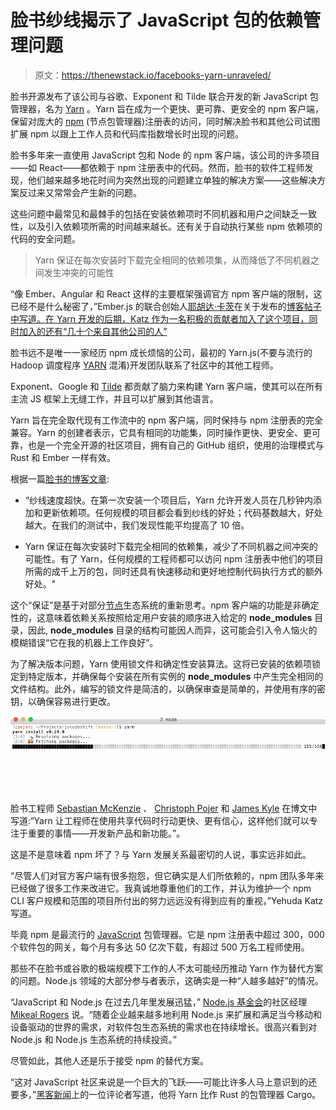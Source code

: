# 脸书纱线揭示了 JavaScript 包的依赖管理问题

> 原文：<https://thenewstack.io/facebooks-yarn-unraveled/>

脸书开源发布了该公司与谷歌、Exponent 和 Tilde 联合开发的新 JavaScript 包管理器，名为 [Yarn](https://code.facebook.com/posts/1840075619545360?__mref=message_bubble) 。Yarn 旨在成为一个更快、更可靠、更安全的 npm 客户端，保留对庞大的 [npm](https://www.npmjs.com/) (节点包管理器)注册表的访问，同时解决脸书和其他公司试图扩展 npm 以跟上工作人员和代码库指数增长时出现的问题。

脸书多年来一直使用 JavaScript 包和 Node 的 npm 客户端，该公司的许多项目——如 React——都依赖于 npm 注册表中的代码。然而，脸书的软件工程师发现，他们越来越多地花时间为突然出现的问题建立单独的解决方案——这些解决方案反过来又常常会产生新的问题。

这些问题中最常见和最棘手的包括在安装依赖项时不同机器和用户之间缺乏一致性，以及引入依赖项所需的时间越来越长。还有关于自动执行某些 npm 依赖项的代码的安全问题。

> Yarn 保证在每次安装时下载完全相同的依赖项集，从而降低了不同机器之间发生冲突的可能性

“像 Ember、Angular 和 React 这样的主要框架强调官方 npm 客户端的限制，这已经不是什么秘密了，”Ember.js 的联合创始人[耶胡达·卡茨](http://yehudakatz.com/)在关于发布的[博客帖子中写道。在 Yarn 开发的后期，Katz 作为一名积极的贡献者加入了这个项目，同时加入的还有“几十个来自其他公司的人”](http://yehudakatz.com/2016/10/11/im-excited-to-work-on-yarn-the-new-js-package-manager-2/)

脸书远不是唯一一家经历 npm 成长烦恼的公司，最初的 Yarn.js(不要与流行的 Hadoop 调度程序 [YARN](http://hortonworks.com/apache/yarn/) 混淆)开发团队联系了社区中的其他工程师。

Exponent、Google 和 [Tilde](http://www.tilde.io/) 都贡献了脑力来构建 Yarn 客户端，使其可以在所有主流 JS 框架上无缝工作，并且可以扩展到其他语言。

Yarn 旨在完全取代现有工作流中的 npm 客户端，同时保持与 npm 注册表的完全兼容。Yarn 的创建者表示，它具有相同的功能集，同时操作更快、更安全、更可靠，也是一个完全开源的社区项目，拥有自己的 GitHub 组织，使用的治理模式与 Rust 和 Ember 一样有效。

根据一篇[脸书的博客文章](https://code.facebook.com/posts/1840075619545360):

*   “纱线速度超快。在第一次安装一个项目后，Yarn 允许开发人员在几秒钟内添加和更新依赖项。任何规模的项目都会看到纱线的好处；代码基数越大，好处越大。在我们的测试中，我们发现性能平均提高了 10 倍。

*   Yarn 保证在每次安装时下载完全相同的依赖集，减少了不同机器之间冲突的可能性。有了 Yarn，任何规模的工程师都可以访问 npm 注册表中他们的项目所需的成千上万的包，同时还具有快速移动和更好地控制代码执行方式的额外好处。"

这个“保证”是基于对部分[节点](/tag/node.js/)生态系统的重新思考。npm 客户端的功能是非确定性的，这意味着依赖关系按照给定用户安装的顺序进入给定的 **node_modules** 目录，因此, **node_modules** 目录的结构可能因人而异，这可能会引入令人恼火的模糊错误“它在我的机器上工作良好”。

为了解决版本问题，Yarn 使用锁文件和确定性安装算法。这将已安装的依赖项锁定到特定版本，并确保每个安装在所有实例的 **node_modules** 中产生完全相同的文件结构。此外，编写的锁文件是简洁的，以确保审查是简单的，并使用有序的密钥，以确保容易进行更改。

![yarn](img/945b4104416b648b4506a2a1b10faa91.png)

脸书工程师 [Sebastian McKenzie](https://twitter.com/sebmck) 、 [Christoph Pojer](https://github.com/cpojer) 和 [James Kyle](https://github.com/thejameskyle) 在博文中写道:“Yarn 让工程师在使用共享代码时行动更快、更有信心，这样他们就可以专注于重要的事情——开发新产品和新功能。”。

这是不是意味着 npm 坏了？与 Yarn 发展关系最密切的人说，事实远非如此。

“尽管人们对官方客户端有很多抱怨，但它确实是人们所依赖的，npm 团队多年来已经做了很多工作来改进它。我真诚地尊重他们的工作，并认为维护一个 npm CLI 客户规模和范围的项目所付出的努力远远没有得到应有的重视，”Yehuda Katz 写道。

毕竟 npm 是最流行的 [JavaScript](/tag/javascript/) 包管理器。它是 npm 注册表中超过 300，000 个软件包的网关，每个月有多达 50 亿次下载，有超过 500 万名工程师使用。

那些不在脸书或谷歌的极端规模下工作的人不太可能经历推动 Yarn 作为替代方案的问题。Node.js 领域的大部分参与者表示，这确实是一种“人越多越好”的情况。

“JavaScript 和 Node.js 在过去几年里发展迅猛，” [Node.js 基金会](https://nodejs.org/en/foundation/)的社区经理 [Mikeal Rogers](http://mikealrogers.com/) 说。“随着企业越来越多地利用 Node.js 来扩展和满足当今移动和设备驱动的世界的需求，对软件包生态系统的需求也在持续增长。很高兴看到对 Node.js 和 Node.js 生态系统的持续投资。”

尽管如此，其他人还是乐于接受 npm 的替代方案。

“这对 JavaScript 社区来说是一个巨大的飞跃——可能比许多人马上意识到的还要多，”[黑客新闻](https://news.ycombinator.com/item?id=12684980)上的一位评论者写道，他将 Yarn 比作 Rust 的包管理器 Cargo。

<svg xmlns:xlink="http://www.w3.org/1999/xlink" viewBox="0 0 68 31" version="1.1"><title>Group</title> <desc>Created with Sketch.</desc></svg>